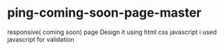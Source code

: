 # ping-coming-soon-page-master
 responsive( coming  soon) page Design  it using html css javascript i used javascript for validation 
